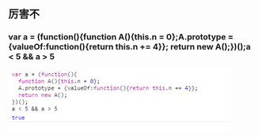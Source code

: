 ## 厉害不
### var a = (function(){function A(){this.n = 0};A.prototype = {valueOf:function(){return this.n += 4}}; return new A();})();a < 5 && a > 5

![看结果](https://github.com/jinggk/Blog/blob/master/Blog/img/selfIncrement.png)